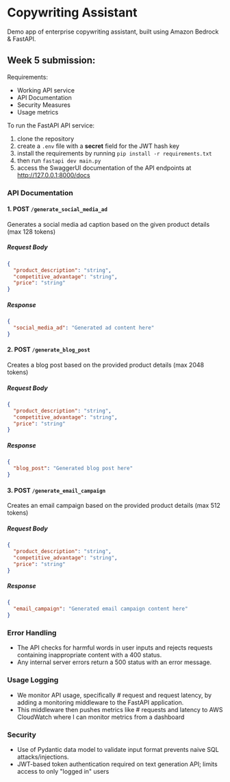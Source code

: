 # Copywriting Assistant

Demo app of enterprise copywriting assistant, built using Amazon Bedrock & FastAPI.

## Week 5 submission:

Requirements:

- Working API service
- API Documentation
- Security Measures
- Usage metrics

To run the FastAPI API service:

1. clone the repository
2. create a `.env` file with a **secret** field for the JWT hash key
3. install the requirements by running `pip install -r requirements.txt`
4. then run `fastapi dev main.py`
5. access the SwaggerUI documentation of the API endpoints at http://127.0.0.1:8000/docs

### API Documentation

#### 1. **POST** `/generate_social_media_ad`

Generates a social media ad caption based on the given product details (max 128 tokens)

##### **Request Body**

```json
{
  "product_description": "string",
  "competitive_advantage": "string",
  "price": "string"
}
```

##### **Response**

```json
{
  "social_media_ad": "Generated ad content here"
}
```

#### 2. **POST** `/generate_blog_post`

Creates a blog post based on the provided product details (max 2048 tokens)

##### **Request Body**

```json
{
  "product_description": "string",
  "competitive_advantage": "string",
  "price": "string"
}
```

##### **Response**

```json
{
  "blog_post": "Generated blog post here"
}
```

#### 3. **POST** `/generate_email_campaign`

Creates an email campaign based on the provided product details (max 512 tokens)

##### **Request Body**

```json
{
  "product_description": "string",
  "competitive_advantage": "string",
  "price": "string"
}
```

##### **Response**

```json
{
  "email_campaign": "Generated email campaign content here"
}
```

### Error Handling

- The API checks for harmful words in user inputs and rejects requests containing inappropriate content with a 400 status.
- Any internal server errors return a 500 status with an error message.

### Usage Logging

- We monitor API usage, specifically # request and request latency, by adding a monitoring middleware to the FastAPI application.
- This middleware then pushes metrics like # requests and latency to AWS CloudWatch where I can monitor metrics from a dashboard

### Security

- Use of Pydantic data model to validate input format prevents naive SQL attacks/injections.
- JWT-based token authentication required on text generation API; limits access to only "logged in" users
